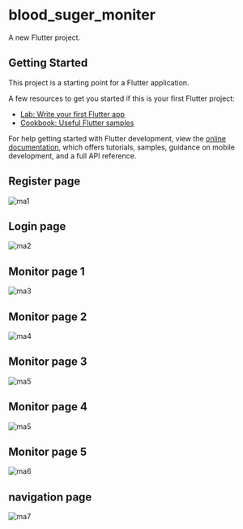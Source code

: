# blood_suger_moniter

A new Flutter project.

## Getting Started

This project is a starting point for a Flutter application.

A few resources to get you started if this is your first Flutter project:

- [Lab: Write your first Flutter app](https://docs.flutter.dev/get-started/codelab)
- [Cookbook: Useful Flutter samples](https://docs.flutter.dev/cookbook)

For help getting started with Flutter development, view the
[online documentation](https://docs.flutter.dev/), which offers tutorials,
samples, guidance on mobile development, and a full API reference.

## Register page

![ma1](https://github.com/Chathuranga155/Blood-Glucose-Monitor-Mobile-Application/assets/63222338/68aeae5b-1723-4de7-bb24-1ca99e757d3f)

## Login page

![ma2](https://github.com/Chathuranga155/Blood-Glucose-Monitor-Mobile-Application/assets/63222338/d20b9e90-0908-418d-a9fe-625f3cbcd7a0)

## Monitor page 1

![ma3](https://github.com/Chathuranga155/Blood-Glucose-Monitor-Mobile-Application/assets/63222338/d3ef9765-6b8c-4e8d-af82-dd7e2b85e6b1)

## Monitor page 2

![ma4](https://github.com/Chathuranga155/Blood-Glucose-Monitor-Mobile-Application/assets/63222338/030f82d3-4b76-4fc3-98af-245b784f8e9d)

## Monitor page 3

![ma5](https://github.com/Chathuranga155/Blood-Glucose-Monitor-Mobile-Application/assets/63222338/18972cbd-5384-4f7d-9e30-8e6d4204f783)

## Monitor page 4

![ma5](https://github.com/Chathuranga155/Blood-Glucose-Monitor-Mobile-Application/assets/63222338/e1a16684-53c9-4936-8858-4d3677553237)


## Monitor page 5

![ma6](https://github.com/Chathuranga155/Blood-Glucose-Monitor-Mobile-Application/assets/63222338/86cb730f-6b12-4a63-bb4e-7b2623cac86e)

## navigation  page 

![ma7](https://github.com/Chathuranga155/Blood-Glucose-Monitor-Mobile-Application/assets/63222338/89bc0176-c2b2-4bad-9ea8-b8bbbf346670)





























